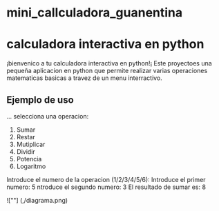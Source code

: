 # mini_callculadora_guanentina

# calculadora interactiva en python

¡bienvenico a tu calculadora interactiva en python!¡ Este proyectoes una pequeña aplicacion en python que permite realizar varias operaciones matematicas basicas a travez de un menu interractivo.


## Ejemplo de uso 

...
selecciona una operacion:
1. Sumar
2. Restar 
3. Mutiplicar
4. Dividir
5. Potencia
6. Logaritmo

Introduce el numero de la operacion (1/2/3/4/5/6):
Introduce el primer numero: 5
ntroduce el segundo numero: 3
El resultado de sumar es: 8


![""] (,/diagrama.png)